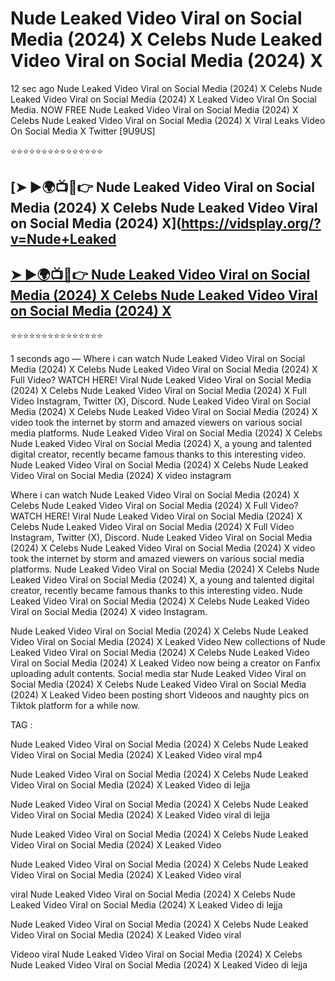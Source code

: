 ﻿# Nude Leaked Video Viral on Social Media (2024) X Celebs Nude Leaked Video Viral on Social Media (2024) X



12 sec ago Nude Leaked Video Viral on Social Media (2024) X Celebs Nude Leaked Video Viral on Social Media (2024) X Leaked Video Viral On Social Media. NOW FREE Nude Leaked Video Viral on Social Media (2024) X Celebs Nude Leaked Video Viral on Social Media (2024) X Viral Leaks Video On Social Media X Twitter [9U9US]

⭐⭐⭐⭐⭐⭐⭐⭐⭐⭐⭐⭐⭐⭐⭐

## [➤ ►🌍📺📱👉 Nude Leaked Video Viral on Social Media (2024) X Celebs Nude Leaked Video Viral on Social Media (2024) X](https://vidsplay.org/?v=Nude+Leaked

## [➤ ►🌍📺📱👉 Nude Leaked Video Viral on Social Media (2024) X Celebs Nude Leaked Video Viral on Social Media (2024) X](https://vidsplay.org/?v=Nude+Leaked)


⭐⭐⭐⭐⭐⭐⭐⭐⭐⭐⭐⭐⭐⭐⭐



1 seconds ago — Where i can watch Nude Leaked Video Viral on Social Media (2024) X Celebs Nude Leaked Video Viral on Social Media (2024) X Full Video? WATCH HERE! Viral Nude Leaked Video Viral on Social Media (2024) X Celebs Nude Leaked Video Viral on Social Media (2024) X Full Video Instagram, Twitter (X), Discord. Nude Leaked Video Viral on Social Media (2024) X Celebs Nude Leaked Video Viral on Social Media (2024) X video took the internet by storm and amazed viewers on various social media platforms. Nude Leaked Video Viral on Social Media (2024) X Celebs Nude Leaked Video Viral on Social Media (2024) X, a young and talented digital creator, recently became famous thanks to this interesting video. Nude Leaked Video Viral on Social Media (2024) X Celebs Nude Leaked Video Viral on Social Media (2024) X video instagram

Where i can watch Nude Leaked Video Viral on Social Media (2024) X Celebs Nude Leaked Video Viral on Social Media (2024) X Full Video? WATCH HERE! Viral Nude Leaked Video Viral on Social Media (2024) X Celebs Nude Leaked Video Viral on Social Media (2024) X Full Video Instagram, Twitter (X), Discord. Nude Leaked Video Viral on Social Media (2024) X Celebs Nude Leaked Video Viral on Social Media (2024) X video took the internet by storm and amazed viewers on various social media platforms. Nude Leaked Video Viral on Social Media (2024) X Celebs Nude Leaked Video Viral on Social Media (2024) X, a young and talented digital creator, recently became famous thanks to this interesting video. Nude Leaked Video Viral on Social Media (2024) X Celebs Nude Leaked Video Viral on Social Media (2024) X video Instagram.

Nude Leaked Video Viral on Social Media (2024) X Celebs Nude Leaked Video Viral on Social Media (2024) X Leaked Video New collections of Nude Leaked Video Viral on Social Media (2024) X Celebs Nude Leaked Video Viral on Social Media (2024) X Leaked Video now being a creator on Fanfix uploading adult contents. Social media star Nude Leaked Video Viral on Social Media (2024) X Celebs Nude Leaked Video Viral on Social Media (2024) X Leaked Video been posting short Videoos and naughty pics on Tiktok platform for a while now.

TAG :

 

Nude Leaked Video Viral on Social Media (2024) X Celebs Nude Leaked Video Viral on Social Media (2024) X Leaked Video viral mp4

 

Nude Leaked Video Viral on Social Media (2024) X Celebs Nude Leaked Video Viral on Social Media (2024) X Leaked Video di lejja

 

Nude Leaked Video Viral on Social Media (2024) X Celebs Nude Leaked Video Viral on Social Media (2024) X Leaked Video viral di lejja

 

Nude Leaked Video Viral on Social Media (2024) X Celebs Nude Leaked Video Viral on Social Media (2024) X Leaked Video

 

Nude Leaked Video Viral on Social Media (2024) X Celebs Nude Leaked Video Viral on Social Media (2024) X Leaked Video viral

 

viral Nude Leaked Video Viral on Social Media (2024) X Celebs Nude Leaked Video Viral on Social Media (2024) X Leaked Video di lejja

 

Nude Leaked Video Viral on Social Media (2024) X Celebs Nude Leaked Video Viral on Social Media (2024) X Leaked Video viral

 

Videoo viral Nude Leaked Video Viral on Social Media (2024) X Celebs Nude Leaked Video Viral on Social Media (2024) X Leaked Video di lejja